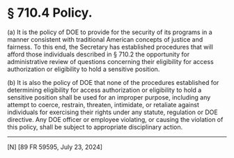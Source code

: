 # § 710.4   Policy.

(a) It is the policy of DOE to provide for the security of its programs in a manner consistent with traditional American concepts of justice and fairness. To this end, the Secretary has established procedures that will afford those individuals described in § 710.2 the opportunity for administrative review of questions concerning their eligibility for access authorization or eligibility to hold a sensitive position.


(b) It is also the policy of DOE that none of the procedures established for determining eligibility for access authorization or eligibility to hold a sensitive position shall be used for an improper purpose, including any attempt to coerce, restrain, threaten, intimidate, or retaliate against individuals for exercising their rights under any statute, regulation or DOE directive. Any DOE officer or employee violating, or causing the violation of this policy, shall be subject to appropriate disciplinary action.







---

[N] [89 FR 59595, July 23, 2024] 




